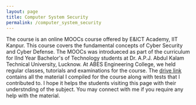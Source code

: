 ```yaml
---
layout: page
title: Computer System Security 
permalink: /computer_system_security
---
```


The course is an online MOOCs course offered by E&ICT Academy, IIT Kanpur. This course covers the fundamental concepts of Cyber Security and Cyber Defense. The MOOCs was introdueced as part of the curriculum for IInd Year Bachelor's of Technology students at Dr. A.P.J. Abdul Kalam Technical University, Lucknow. At ABES Engineering College, we held regular classes, tutorials and examinations for the course. The [drive link](https://drive.google.com/drive/folders/1p-kRfqAfQ46Dws_BKa7fPz2DB2-ShIFS?usp=sharing) contains all the material I compiled for the course along with tests that I contributed to. I hope it helps the students visiting this page with their understnding of the subject. You may connect with me if you require any help with the material. 